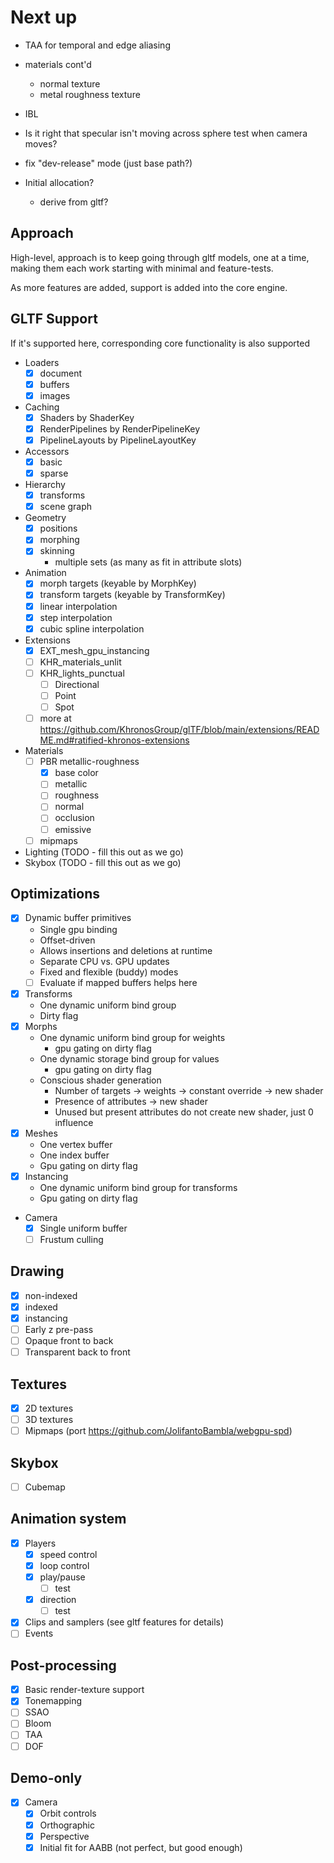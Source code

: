 # Next up

- TAA for temporal and edge aliasing

- materials cont'd
    - normal texture
    - metal roughness texture

- IBL

- Is it right that specular isn't moving across sphere test when camera moves?


- fix "dev-release" mode (just base path?)

- Initial allocation?
    - derive from gltf?

## Approach 

High-level, approach is to keep going through gltf models, one at a time, making them each work starting with minimal and feature-tests.

As more features are added, support is added into the core engine.

## GLTF Support 

If it's supported here, corresponding core functionality is also supported

- Loaders
    - [x] document 
    - [x] buffers 
    - [x] images
- Caching
    - [x] Shaders by ShaderKey
    - [x] RenderPipelines by RenderPipelineKey
    - [x] PipelineLayouts by PipelineLayoutKey 
- Accessors
    - [x] basic 
    - [x] sparse
- Hierarchy
    - [x] transforms
    - [x] scene graph
- Geometry
    - [x] positions
    - [x] morphing
    - [x] skinning
        - multiple sets (as many as fit in attribute slots)
- Animation
    - [x] morph targets (keyable by MorphKey)
    - [x] transform targets (keyable by TransformKey)
    - [x] linear interpolation
    - [x] step interpolation
    - [x] cubic spline interpolation
- Extensions
    - [x] EXT_mesh_gpu_instancing
    - [ ] KHR_materials_unlit
    - [ ] KHR_lights_punctual
        - [ ] Directional
        - [ ] Point
        - [ ] Spot
    - [ ]  more at https://github.com/KhronosGroup/glTF/blob/main/extensions/README.md#ratified-khronos-extensions 
- Materials
    - [ ] PBR metallic-roughness
        - [x] base color
        - [ ] metallic
        - [ ] roughness
        - [ ] normal
        - [ ] occlusion
        - [ ] emissive
    - [ ] mipmaps
- Lighting (TODO - fill this out as we go)
- Skybox (TODO - fill this out as we go)

## Optimizations

- [x] Dynamic buffer primitives
    - Single gpu binding
    - Offset-driven
    - Allows insertions and deletions at runtime
    - Separate CPU vs. GPU updates
    - Fixed and flexible (buddy) modes
    - [ ] Evaluate if mapped buffers helps here
- [x] Transforms
    - One dynamic uniform bind group
    - Dirty flag
- [x] Morphs
    - One dynamic uniform bind group for weights
        - gpu gating on dirty flag
    - One dynamic storage bind group for values
        - gpu gating on dirty flag
    - Conscious shader generation
        - Number of targets -> weights -> constant override -> new shader
        - Presence of attributes -> new shader
        - Unused but present attributes do not create new shader, just 0 influence
- [x] Meshes
    - One vertex buffer
    - One index buffer
    - Gpu gating on dirty flag
- [x] Instancing
    - One dynamic uniform bind group for transforms
    - Gpu gating on dirty flag
- Camera
    - [x] Single uniform buffer 
    - [ ] Frustum culling

## Drawing
- [x] non-indexed
- [x] indexed
- [x] instancing
- [ ] Early z pre-pass
- [ ] Opaque front to back
- [ ] Transparent back to front

## Textures
- [x] 2D textures
- [ ] 3D textures
- [ ] Mipmaps (port https://github.com/JolifantoBambla/webgpu-spd)

## Skybox
- [ ] Cubemap

## Animation system 
- [x] Players
    - [x] speed control
    - [x] loop control
    - [x] play/pause
        - [ ] test 
    - [x] direction 
        - [ ] test 
- [x] Clips and samplers (see gltf features for details)
- [ ] Events

## Post-processing
- [x] Basic render-texture support
- [x] Tonemapping
- [ ] SSAO
- [ ] Bloom
- [ ] TAA 
- [ ] DOF

## Demo-only

- [x] Camera
    - [x] Orbit controls 
    - [x] Orthographic
    - [x] Perspective
    - [x] Initial fit for AABB (not perfect, but good enough) 
